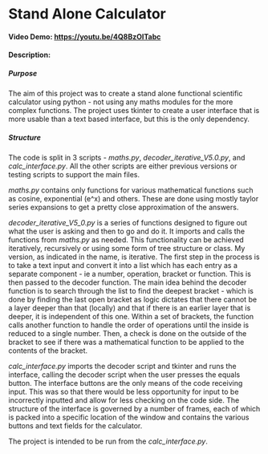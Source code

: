 # Stand Alone Calculator
#### Video Demo:  https://youtu.be/4Q8BzOITabc
#### Description:
##### Purpose
The aim of this project was to create a stand alone functional scientific calculator using python - not using any maths modules for the more complex functions. The project uses tkinter to create a user interface that is more usable than a text based interface, but this is the only dependency.

##### Structure
The code is split in 3 scripts - *maths.py*, *decoder_iterative_V5.0.py*, and *calc_interface.py*. All the other scripts are either previous versions or testing scripts to support the main files.

*maths.py* contains only functions for various mathematical functions such as cosine, exponential (e^x) and others. These are done using mostly taylor series expansions to get a pretty close approximation of the answers.

*decoder_iterative_V5_0.py* is a series of functions designed to figure out what the user is asking and then to go and do it. It imports and calls the functions from *maths.py* as needed. This functionality can be achieved iteratively, recursively or using some form of tree structure or class. My version, as indicated in the name, is iterative. The first step in the process is to take a text input and convert it into a list which has each entry as a separate component - ie a number, operation, bracket or function. This is then passed to the decoder function. The main idea behind the decoder function is to search through the list to find the deepest bracket - which is done by finding the last open bracket as logic dictates that there cannot be a layer deeper than that (locally) and that if there is an earlier layer that is deeper, it is independent of this one. Within a set of brackets, the function calls another function to handle the order of operations until the inside is reduced to a single number. Then, a check is done on the outside of the bracket to see if there was a mathematical function to be applied to the contents of the bracket.

*calc_interface.py* imports the decoder script and tkinter and runs the interface, calling the decoder script when the user presses the equals button. The interface buttons are the only means of the code receiving input. This was so that there would be less opportunity for input to be incorrectly inputted and allow for less checking on the code side. The structure of the interface is governed by a number of frames, each of which is packed into a specific location of the window and contains the various buttons and text fields for the calculator.

The project is intended to be run from the *calc_interface.py*. 

